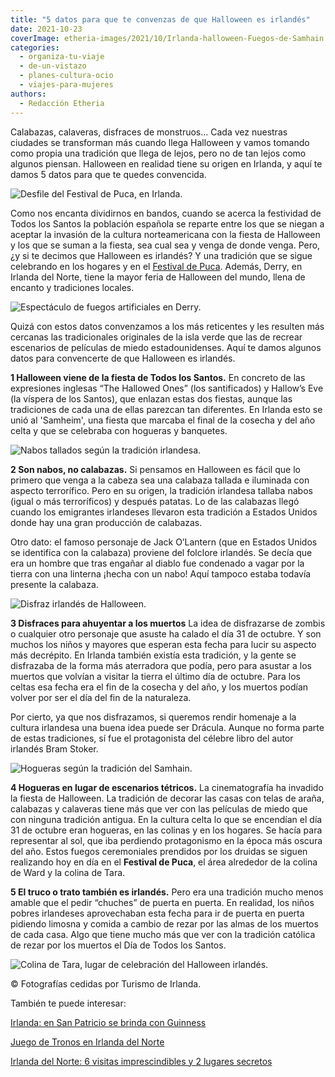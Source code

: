 ```yaml
---
title: "5 datos para que te convenzas de que Halloween es irlandés"
date: 2021-10-23
coverImage: etheria-images/2021/10/Irlanda-halloween-Fuegos-de-Samhain.jpg
categories: 
  - organiza-tu-viaje
  - de-un-vistazo
  - planes-cultura-ocio
  - viajes-para-mujeres
authors: 
  - Redacción Etheria
---
```


Calabazas, calaveras, disfraces de monstruos… Cada vez nuestras ciudades se transforman 
más cuando llega Halloween y vamos tomando como propia una tradición que llega de lejos, 
pero no de tan lejos como algunos piensan. Halloween en realidad tiene su origen en 
Irlanda, y aquí te damos 5 datos para que te quedes convencida. 

![Desfile del Festival de Puca, en Irlanda.](etheria-images/2021/10/irlanda-halloween-Puca-Festival.jpg "Desfile del Festival de Puca, en Irlanda.")

Como nos encanta dividirnos en bandos, cuando se acerca la festividad de Todos los 
Santos la población española se reparte entre los que se niegan a aceptar la invasión de 
la cultura norteamericana con la fiesta de Halloween y los que se suman a la fiesta, sea 
cual sea y venga de donde venga. Pero, ¿y si te decimos que Halloween es irlandés? Y una 
tradición que se sigue celebrando en los hogares y en el [Festival de 
Puca](https://www.pucafestival.com/). Además, Derry, en Irlanda del Norte, tiene la 
mayor feria de Halloween del mundo, llena de encanto y tradiciones locales. 

![Espectáculo de fuegos artificiales en Derry.](etheria-images/2021/10/Irlanda-halloween-Espectáculo-fuegos-artificiales-de-Derry.jpg "Espectáculo de fuegos artificiales en Derry.")

Quizá con estos datos convenzamos a los más reticentes y les resulten más cercanas las 
tradicionales originales de la isla verde que las de recrear escenarios de películas de 
miedo estadounidenses. Aquí te damos algunos datos para convencerte de que Halloween es 
irlandés. 

**1 Halloween viene de la fiesta de Todos los Santos.** En concreto de las expresiones 
inglesas “The Hallowed Ones” (los santificados) y Hallow’s Eve (la víspera de los 
Santos), que enlazan estas dos fiestas, aunque las tradiciones de cada una de ellas 
parezcan tan diferentes. En Irlanda esto se unió al 'Samheim', una fiesta que marcaba el 
final de la cosecha y del año celta y que se celebraba con hogueras y banquetes. 

![Nabos tallados según la tradición irlandesa.](etheria-images/2021/10/Irlanda-halloween-Nabos-tallados.jpg "Nabos tallados según la tradición irlandesa.")

**2 Son nabos, no calabazas.** Si pensamos en Halloween es fácil que lo primero que 
venga a la cabeza sea una calabaza tallada e iluminada con aspecto terrorífico. Pero en 
su origen, la tradición irlandesa tallaba nabos (igual o más terroríficos) y después 
patatas. Lo de las calabazas llegó cuando los emigrantes irlandeses llevaron esta 
tradición a Estados Unidos donde hay una gran producción de calabazas. 

Otro dato: el famoso personaje de Jack O’Lantern (que en Estados Unidos se identifica 
con la calabaza) proviene del folclore irlandés. Se decía que era un hombre que tras 
engañar al diablo fue condenado a vagar por la tierra con una linterna ¡hecha con un 
nabo! Aquí tampoco estaba todavía presente la calabaza. 

![Disfraz irlandés de Halloween.](etheria-images/2021/10/irlanda-halloween-disfraz.jpg "Disfraz irlandés de Halloween.")

**3 Disfraces para ahuyentar a los muertos** La idea de disfrazarse de zombis o 
cualquier otro personaje que asuste ha calado el día 31 de octubre. Y son muchos los 
niños y mayores que esperan esta fecha para lucir su aspecto más decrépito. En Irlanda 
también existía esta tradición, y la gente se disfrazaba de la forma más aterradora que 
podía, pero para asustar a los muertos que volvían a visitar la tierra el último día de 
octubre. Para los celtas esa fecha era el fin de la cosecha y del año, y los muertos 
podían volver por ser el día del fin de la naturaleza. 

Por cierto, ya que nos disfrazamos, si queremos rendir homenaje a la cultura irlandesa 
una buena idea puede ser Drácula. Aunque no forma parte de estas tradiciones, sí fue el 
protagonista del célebre libro del autor irlandés Bram Stoker. 

![Hogueras según la tradición del Samhain.](etheria-images/2021/10/Irlanda-halloween-Fuegos-de-Samhain.jpg "Hogueras según la tradición del Samhain.")

**4 Hogueras en lugar de escenarios tétricos.** La cinematografía ha invadido la fiesta 
de Halloween. La tradición de decorar las casas con telas de araña, calabazas y 
calaveras tiene más que ver con las películas de miedo que con ninguna tradición 
antigua. En la cultura celta lo que se encendían el día 31 de octubre eran hogueras, en 
las colinas y en los hogares. Se hacía para representar al sol, que iba perdiendo 
protagonismo en la época más oscura del año. Estos fuegos ceremoniales prendidos por los 
druidas se siguen realizando hoy en día en el **Festival de Puca**, el área alrededor de 
la colina de Ward y la colina de Tara. 

**5 El truco o trato también es irlandés.** Pero era una tradición mucho menos amable 
que el pedir “chuches” de puerta en puerta. En realidad, los niños pobres irlandeses 
aprovechaban esta fecha para ir de puerta en puerta pidiendo limosna y comida a cambio 
de rezar por las almas de los muertos de cada casa. Algo que tiene mucho más que ver con 
la tradición católica de rezar por los muertos el Día de Todos los Santos. 

![Colina de Tara, lugar de celebración del Halloween irlandés.](etheria-images/2021/10/Irlanda-halloween-Colina-de-Tara.jpg "Colina de Tara, lugar de celebración del Halloween irlandés.")

© Fotografías cedidas por Turismo de Irlanda. 

También te puede interesar: 

[Irlanda: en San Patricio se brinda con 
Guinness](https://etheriamagazine.com/2019/03/04/celebrar-san-patricio-dublin/) 

[Juego de Tronos en Irlanda del 
Norte](https://etheriamagazine.com/2018/07/02/juego-de-tronos-en-irlanda-del-norte/) 

[Irlanda del Norte: 6 visitas imprescindibles y 2 lugares 
secretos](https://etheriamagazine.com/2021/05/31/8-visitas-increibles-en-irlanda-del-norte/)
